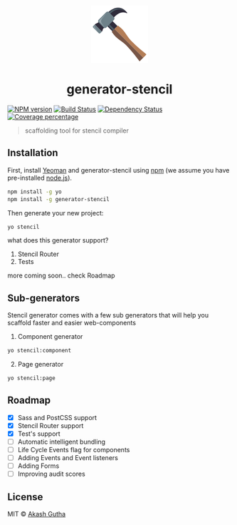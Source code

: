 <div align="center">
<a href="https://www.emojione.com/emoji/1f528">
<img src="./assets/hammer.png"/>
</a>
<h1>generator-stencil</h1>
</div>

[![NPM version][npm-image]][npm-url] [![Build Status][travis-image]][travis-url] [![Dependency Status][daviddm-image]][daviddm-url] [![Coverage percentage][coveralls-image]][coveralls-url]
> scaffolding tool for stencil compiler

## Installation

First, install [Yeoman](http://yeoman.io) and generator-stencil using [npm](https://www.npmjs.com/) (we assume you have pre-installed [node.js](https://nodejs.org/)).

```bash
npm install -g yo
npm install -g generator-stencil
```

Then generate your new project:

```bash
yo stencil
```

what does this generator support?

1. Stencil Router
2. Tests

more coming soon.. check Roadmap

## Sub-generators

Stencil generator comes with a few sub generators that will help you scaffold faster and easier web-components

1. Component generator 
```bash
yo stencil:component
```

2. Page generator
```bash
yo stencil:page
```

## Roadmap

- [x] Sass and PostCSS support
- [x] Stencil Router support
- [x] Test's support
- [ ] Automatic intelligent bundling
- [ ] Life Cycle Events flag for components
- [ ] Adding Events and Event listeners
- [ ] Adding Forms
- [ ] Improving audit scores

## License

MIT © [Akash Gutha](https://twitter.com/AkashGutha)


[npm-image]: https://badge.fury.io/js/generator-stencil.svg
[npm-url]: https://npmjs.org/package/generator-stencil
[travis-image]: https://travis-ci.org/AkashGutha/generator-stencil.svg?branch=master
[travis-url]: https://travis-ci.org/AkashGutha/generator-stencil
[daviddm-image]: https://david-dm.org/AkashGutha/generator-stencil.svg?theme=shields.io
[daviddm-url]: https://david-dm.org/AkashGutha/generator-stencil
[coveralls-image]: https://coveralls.io/repos/AkashGutha/generator-stencil/badge.svg
[coveralls-url]: https://coveralls.io/r/AkashGutha/generator-stencil
